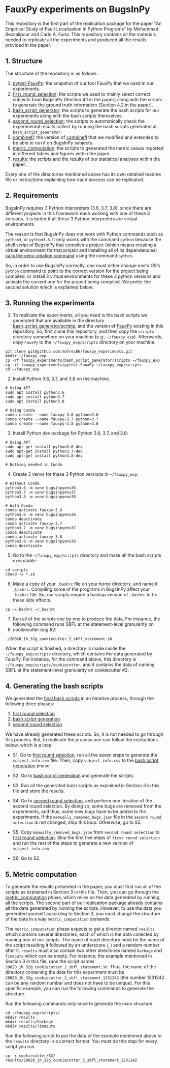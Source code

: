 # FauxPy experiments on BugsInPy

This repository is the first part of the replication package 
for the paper "An Empirical Study of Fault Localization in Python Programs" by Mohammad Rezaalipour and Carlo A. Furia.
This repository contains all the materials needed to replicate all the experiments
and produced all the results provided in the paper.

## 1. Structure

The structure of the repository is as follows.

1. [pytest-FauxPy](/pytest-FauxPy): the snapshot of our tool FauxPy
that we used in our experiments.
2. [first_round_selection](/first_round_selection): the scripts we used to mainly 
select correct subjects from BugsInPy (Section 4.1 in the paper) along with the scripts 
to generate the ground truth information (Section 4.2 in the paper).
3. [bash_script_generator](/bash_script_generator): the scripts to generate the
bash scripts for our experiments along with the bash scripts themselves.
4. [second_round_selection](/second_round_selection): the scripts to automatically
check the experimental results collect by running the bash
scripts generated at `bash_script_generator`.
5. [combinefl](/combinefl): the version of [combinefl](https://combinefl.github.io/)
that we modified and extended to be able to run it on BugsInPy subjects.
6. [metric_computation](/metric_computation): the scripts to generated the metric values
reported in different tables and figures within the paper.
7. [results](results): the scripts and the results of our statistical analyses within the paper.

Every one of the directories mentioned above has its own detailed readme file
or instructions explaining how each process can be replicated.

## 2. Requirements
BugsInPy requires 3 Python Interpreters (3.6, 3.7, 3.8), since there are different projects
in this framework each working with one of these 3 versions.
It is better if all these 3 Python interpreters are virtual environments.

The reason is that BugsInPy does not work with Python commands such as
`python3`, or `python3.6`. It only works with the command `python` because
the shell script of BugsInPy that
compiles a project (which means creating a virtual environment for that
project and installing all of its dependencies)
[calls the venv creation command](https://github.com/soarsmu/BugsInPy/blob/master/framework/bin/bugsinpy-compile#L56) 
using the command `python`.

So, in order to use BugsInPy correctly, one must either change
one's OS's `python` command to point to the correct version for the 
project being compiled, or install 3 virtual environments for these 3 python
versions and activate the current one for the project being compiled.
We prefer the second solution which is explained below.

## 3. Running the experiments

1. To replicate the experiments, all you need is the bash scripts we generated 
that are available in 
the directory [bash_script_generator/scripts](bash_script_generator/scripts), and
the version of [FauxPy](pytest-FauxPy) existing in this repository.
So, first clone this repository, and then copy the `scripts` directory
somewhere on your machine (e.g., `~/fauxpy_exp`). Afterwards, copy `FauxPy` to 
the `~/fauxpy_exp/scripts` directory on your machine.

```
git clone git@github.com:mohrez86/fauxpy_experiments.git
mkdir ~/fauxpy_exp
cp -rf fauxpy_experiments/bash_script_generator/scripts ~/fauxpy_exp
cp -rf fauxpy_experiments/pytest-FauxPy ~/fauxpy_exp/scripts
cd ~/fauxpy_exp
```

2. Install Python 3.6, 3.7, and 3.8 on the machine.

```
# Using APT
sudo apt install python3.6
sudo apt install python3.7
sudo apt install python3.8

# Using Conda
conda create --name fauxpy-3.6 python=3.6
conda create --name fauxpy-3.7 python=3.7
conda create --name fauxpy-3.8 python=3.8
```

3. Install Python dev package for Python 3.6, 3.7, and 3.8:

```
# Using APT
sudo apt-get install python3.6-dev
sudo apt-get install python3.7-dev
sudo apt-get install python3.8-dev

# Nothing needed in Conda
```

4. Create 3 venvs for these 3 Python versions in `~/fauxpy_exp`:

```
# Without Conda
python3.6 -m venv bugsinpyenv36
python3.7 -m venv bugsinpyenv37
python3.8 -m venv bugsinpyenv38

# With Conda
conda activate fauxpy-3.6
python3.6 -m venv bugsinpyenv36
conda deactivate
conda activate fauxpy-3.7
python3.7 -m venv bugsinpyenv37
conda deactivate
conda activate fauxpy-3.8
python3.8 -m venv bugsinpyenv38
conda deactivate
```

5. Go to the `~/fauxpy_exp/scripts` directory and make all the bash scripts executable.

```
cd scripts
chmod +x *.sh
```

6. Make a copy of your `.bashrc` file on your home directory, and name it `_bashrc`.
Compiling some of the programs in BugsInPy affect your `.bashrc` file. So, our scripts
require a backup version of `.bashrc` to fix these side effects.

```
cp ~/.bashrc ~/_bashrc
```

7. Run all of the scripts one by one to produce the data.
For instance, the following
command runs SBFL at the statement-level granularity on
8. cookiecutter bug #2:

```
./20020_1h_32g_cookiecutter_2_sbfl_statement.sh
```

When the script is finished, a directory is made inside 
the `~/fauxpy_exp/scripts` directory, which contains the
data generated by FauxPy.
For instance, for the command above, this directory is
`~/fauxpy_exp/scripts/cookiecutter`, and it contains the data
of running SBFL at 
the statement-level granularity on cookiecutter #2.

## 4. Generating the bash scripts

We generated the [final bash scripts](bash_script_generator/scripts) in
an iterative process, through the following three phases:
1. [first round selection](first_round_selection)
2. [bash script generation](bash_script_generator)
3. [second round selection](second_round_selection)

We have already generated these scripts. So, it is not needed 
to go through this process. But, to replicate the process one 
can follow the instructions below, which is a loop:

- S1. Go to [first round selection](first_round_selection), run
all the seven steps to generate the `subject_info.csv` file.
Then, copy `subject_info.csv` to 
the [bash script generation](bash_script_generator) phase.

- S2. Go to [bash script generation](bash_script_generator) and
generate the scripts.

- S3. Run all the generated bash scripts as 
explained in Section 3 in this file and store the results.

- S4. Go to [second round selection](second_round_selection), and
perform one iteration of the second round selection.
By doing so, some bugs are removed from the experiments, and
thus, some new bugs have to be added to the experiments.
If the `manually_removed_bugs.json` file in the `second round selection` 
is not changed, stop this loop. Otherwise, go to S5.

- S5. Copy `manually_removed_bugs.json` from
`second round selection` to 
[first round selection](first_round_selection). Skip the
first five steps of `first round selection` and run the
rest of the steps to generate a 
new version of `subject_info.csv`.

- S6. Go to S2.

## 5. Metric computation

To generate the results presented in the paper, you 
must first run all of the scripts as explained 
in Section 3 in this file.
Then, you can go through the
[metric_computation](/metric_computation) phase, which
relies on the data generated by running all the scripts.
The second part of our replication package already contains
all the data generated by running the scripts.
However, to use the data you generated yourself according
to Section 3, you must change the structure of the data
in a way `metric_computation` demands.

The `metric_computation` phase expects to get a director named `results`
which contains several directories, each of which is the data collected
by running one of our scripts. The name of each directory must be
the name of the script resulting it followed by an underscore (`_`)
and a random number after it. 
`results` must also contain two other 
directories named `Garbage` and `Timeouts` which can be empty.
For instance, the example mentioned in
Section 3 in this file, runs 
the script names `20020_1h_32g_cookiecutter_2_sbfl_statement.sh`.
Thus, the name of the directory containing the data for this
experiment must be `20020_1h_32g_cookiecutter_2_sbfl_statement_1231242`
(the number 1231242 can be any random 
number and does not have to be unique).
For this specific example, you can run the following commands to
generate the structure.

Run the following commands only once to generate the main structure:
```
cd ~/fauxpy_exp/scripts/
mkdir results
mkdir results/Garbage
mkdir results/Timeouts
```

Run the following script to put the data of the example
mentioned above to the `results` directory in a correct format.
You must do this step for every script you run.
```
cp -r cookiecutter/B2/ results/20020_1h_32g_cookiecutter_2_sbfl_statement_1231242
```



